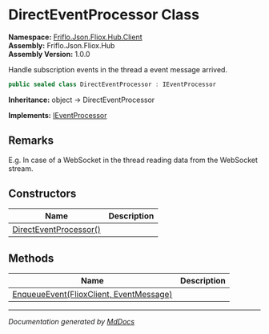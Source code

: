 ﻿<!--  
  <auto-generated>   
    The contents of this file were generated by a tool.  
    Changes to this file may be list if the file is regenerated  
  </auto-generated>   
-->

# DirectEventProcessor Class

**Namespace:** [Friflo.Json.Fliox.Hub.Client](../index.md)  
**Assembly:** Friflo.Json.Fliox.Hub  
**Assembly Version:** 1.0.0

Handle subscription events in the thread a event message arrived.

```csharp
public sealed class DirectEventProcessor : IEventProcessor
```

**Inheritance:** object → DirectEventProcessor

**Implements:** [IEventProcessor](../IEventProcessor/index.md)

## Remarks

E.g. In case of a WebSocket in the thread reading data from the WebSocket stream.

## Constructors

| Name                                            | Description |
| ----------------------------------------------- | ----------- |
| [DirectEventProcessor()](constructors/index.md) |             |

## Methods

| Name                                                               | Description |
| ------------------------------------------------------------------ | ----------- |
| [EnqueueEvent(FlioxClient, EventMessage)](methods/EnqueueEvent.md) |             |

___

*Documentation generated by [MdDocs](https://github.com/ap0llo/mddocs)*
